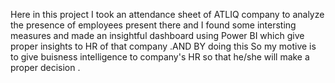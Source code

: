 Here in this project I took an attendance sheet of ATLIQ company to analyze the presence of employees present there and I found some intersting measures and made an insightful dashboard using Power BI which give proper insights to HR of that
company .AND BY doing this So my motive is to give buisness intelligence to company's HR so that he/she will make a proper decision .
